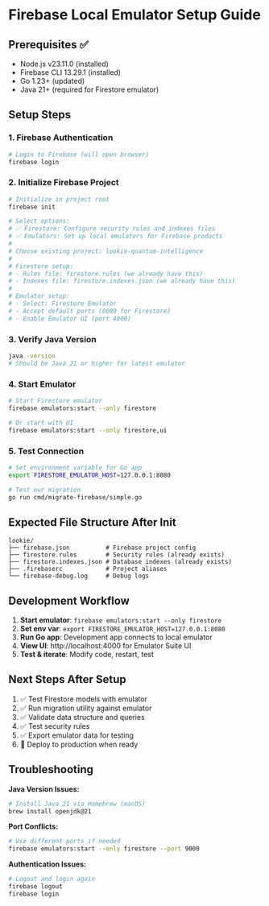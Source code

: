 # Firebase Local Emulator Setup Guide

## Prerequisites ✅
- Node.js v23.11.0 (installed)
- Firebase CLI 13.29.1 (installed)
- Go 1.23+ (updated)
- Java 21+ (required for Firestore emulator)

## Setup Steps

### 1. Firebase Authentication
```bash
# Login to Firebase (will open browser)
firebase login
```

### 2. Initialize Firebase Project  
```bash
# Initialize in project root
firebase init

# Select options:
# ✅ Firestore: Configure security rules and indexes files
# ✅ Emulators: Set up local emulators for Firebase products
# 
# Choose existing project: lookie-quantum-intelligence
# 
# Firestore setup:
# - Rules file: firestore.rules (we already have this)
# - Indexes file: firestore.indexes.json (we already have this)
#
# Emulator setup:
# - Select: Firestore Emulator
# - Accept default ports (8080 for Firestore)
# - Enable Emulator UI (port 4000)
```

### 3. Verify Java Version
```bash
java -version
# Should be Java 21 or higher for latest emulator
```

### 4. Start Emulator
```bash
# Start Firestore emulator
firebase emulators:start --only firestore

# Or start with UI
firebase emulators:start --only firestore,ui
```

### 5. Test Connection
```bash
# Set environment variable for Go app
export FIRESTORE_EMULATOR_HOST=127.0.0.1:8080

# Test our migration
go run cmd/migrate-firebase/simple.go
```

## Expected File Structure After Init

```
lookie/
├── firebase.json          # Firebase project config  
├── firestore.rules        # Security rules (already exists)
├── firestore.indexes.json # Database indexes (already exists)
├── .firebaserc            # Project aliases
└── firebase-debug.log     # Debug logs
```

## Development Workflow

1. **Start emulator**: `firebase emulators:start --only firestore`
2. **Set env var**: `export FIRESTORE_EMULATOR_HOST=127.0.0.1:8080`
3. **Run Go app**: Development app connects to local emulator
4. **View UI**: http://localhost:4000 for Emulator Suite UI
5. **Test & iterate**: Modify code, restart, test

## Next Steps After Setup

1. ✅ Test Firestore models with emulator
2. ✅ Run migration utility against emulator
3. ✅ Validate data structure and queries
4. ✅ Test security rules
5. ✅ Export emulator data for testing
6. 🚀 Deploy to production when ready

## Troubleshooting

**Java Version Issues:**
```bash
# Install Java 21 via Homebrew (macOS)
brew install openjdk@21
```

**Port Conflicts:**
```bash
# Use different ports if needed
firebase emulators:start --only firestore --port 9000
```

**Authentication Issues:**
```bash
# Logout and login again
firebase logout
firebase login
```